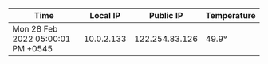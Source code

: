 | Time     | Local IP | Public IP | Temperature |
| ----------- | ----------- | ----------- | ----------- |
| Mon 28 Feb 2022 05:00:01 PM +0545      | 10.0.2.133     | 122.254.83.126  | 49.9° |
